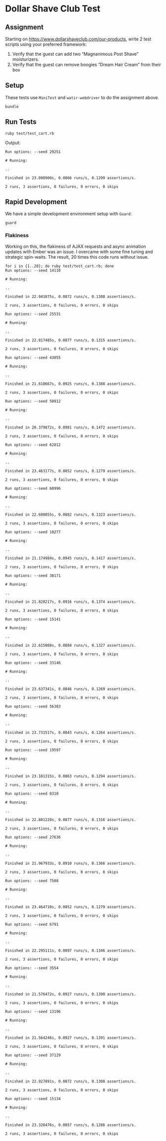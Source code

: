 # Dollar Shave Club Test

## Assignment

Starting on https://www.dollarshaveclub.com/our-products, write 2 test scripts
using your preferred framework:
 1. Verify that the guest can add two “Magnanimous Post Shave” moisturizers.
 2. Verify that the guest can remove boogies “Dream Hair Cream” from their box

## Setup

These tests use `MiniTest` and `watir-webdriver` to do the assignment above.

```
bundle
```

## Run Tests

```
ruby test/test_cart.rb
```

Output:

```
Run options: --seed 29251

# Running:

..

Finished in 23.098900s, 0.0866 runs/s, 0.1299 assertions/s.

2 runs, 3 assertions, 0 failures, 0 errors, 0 skips
```

## Rapid Development

We have a simple development environment setup with `Guard`:

```
guard
```

### Flakiness

Working on this, the flakiness of AJAX requests and async animation updates with
Ember was an issue. I overcame with some fine tuning and strategic spin-waits.
The result, 20 times this code runs without issue.

```
for i in {1..20}; do ruby test/test_cart.rb; done
Run options: --seed 14110

# Running:

..

Finished in 22.941875s, 0.0872 runs/s, 0.1308 assertions/s.

2 runs, 3 assertions, 0 failures, 0 errors, 0 skips

Run options: --seed 25531

# Running:

..

Finished in 22.817485s, 0.0877 runs/s, 0.1315 assertions/s.

2 runs, 3 assertions, 0 failures, 0 errors, 0 skips

Run options: --seed 43055

# Running:

..

Finished in 21.618667s, 0.0925 runs/s, 0.1388 assertions/s.

2 runs, 3 assertions, 0 failures, 0 errors, 0 skips

Run options: --seed 50812

# Running:

..

Finished in 20.379872s, 0.0981 runs/s, 0.1472 assertions/s.

2 runs, 3 assertions, 0 failures, 0 errors, 0 skips

Run options: --seed 62812

# Running:

..

Finished in 23.463177s, 0.0852 runs/s, 0.1279 assertions/s.

2 runs, 3 assertions, 0 failures, 0 errors, 0 skips

Run options: --seed 60996

# Running:

..

Finished in 22.680055s, 0.0882 runs/s, 0.1323 assertions/s.

2 runs, 3 assertions, 0 failures, 0 errors, 0 skips

Run options: --seed 10277

# Running:

..

Finished in 21.174984s, 0.0945 runs/s, 0.1417 assertions/s.

2 runs, 3 assertions, 0 failures, 0 errors, 0 skips

Run options: --seed 38171

# Running:

..

Finished in 21.828217s, 0.0916 runs/s, 0.1374 assertions/s.

2 runs, 3 assertions, 0 failures, 0 errors, 0 skips

Run options: --seed 15141

# Running:

..

Finished in 22.615008s, 0.0884 runs/s, 0.1327 assertions/s.

2 runs, 3 assertions, 0 failures, 0 errors, 0 skips

Run options: --seed 33146

# Running:

..

Finished in 23.637341s, 0.0846 runs/s, 0.1269 assertions/s.

2 runs, 3 assertions, 0 failures, 0 errors, 0 skips

Run options: --seed 56383

# Running:

..

Finished in 23.731517s, 0.0843 runs/s, 0.1264 assertions/s.

2 runs, 3 assertions, 0 failures, 0 errors, 0 skips

Run options: --seed 19597

# Running:

..

Finished in 23.181315s, 0.0863 runs/s, 0.1294 assertions/s.

2 runs, 3 assertions, 0 failures, 0 errors, 0 skips

Run options: --seed 8310

# Running:

..

Finished in 22.801220s, 0.0877 runs/s, 0.1316 assertions/s.

2 runs, 3 assertions, 0 failures, 0 errors, 0 skips

Run options: --seed 27636

# Running:

..

Finished in 21.967933s, 0.0910 runs/s, 0.1366 assertions/s.

2 runs, 3 assertions, 0 failures, 0 errors, 0 skips

Run options: --seed 7508

# Running:

..

Finished in 23.464710s, 0.0852 runs/s, 0.1279 assertions/s.

2 runs, 3 assertions, 0 failures, 0 errors, 0 skips

Run options: --seed 6791

# Running:

..

Finished in 22.295111s, 0.0897 runs/s, 0.1346 assertions/s.

2 runs, 3 assertions, 0 failures, 0 errors, 0 skips

Run options: --seed 3554

# Running:

..

Finished in 21.576472s, 0.0927 runs/s, 0.1390 assertions/s.

2 runs, 3 assertions, 0 failures, 0 errors, 0 skips

Run options: --seed 13196

# Running:

..

Finished in 21.564246s, 0.0927 runs/s, 0.1391 assertions/s.

2 runs, 3 assertions, 0 failures, 0 errors, 0 skips

Run options: --seed 37129

# Running:

..

Finished in 22.927891s, 0.0872 runs/s, 0.1308 assertions/s.

2 runs, 3 assertions, 0 failures, 0 errors, 0 skips

Run options: --seed 15134

# Running:

..

Finished in 23.328476s, 0.0857 runs/s, 0.1286 assertions/s.

2 runs, 3 assertions, 0 failures, 0 errors, 0 skips
```
